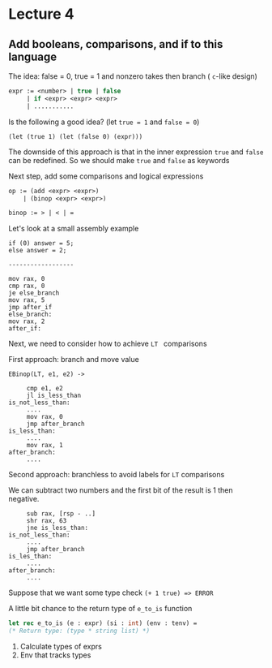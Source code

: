 # Lecture 4

## Add booleans, comparisons, and if to this language 

The idea: false = 0, true = 1 and nonzero takes then branch ( `c`-like design)
```ocaml
expr := <number> | true | false
     | if <expr> <expr> <expr>
     | ...........
```

Is the following a good idea? (let `true = 1` and `false = 0`)
```
(let (true 1) (let (false 0) (expr))) 
```
The downside of this approach is that in the inner expression `true` and `false` can be redefined. So we should make `true` and `false` as keywords



Next step, add some comparisons and logical expressions
```ocaml
op := (add <expr> <expr>)
    | (binop <expr> <expr>)

binop := > | < | =
```

Let's look at a small assembly example
```
if (0) answer = 5;
else answer = 2;

------------------

mov rax, 0
cmp rax, 0
je else_branch
mov rax, 5
jmp after_if
else_branch:
mov rax, 2
after_if:
```

Next, we need to consider how to achieve `LT ` comparisons

First approach: branch and move value
```
EBinop(LT, e1, e2) -> 

     cmp e1, e2
     jl is_less_than
is_not_less_than:
     ....
     mov rax, 0
     jmp after_branch
is_less_than:
     ....
     mov rax, 1
after_branch:
     ....
```

Second approach: branchless to avoid labels for `LT` comparisons

We can subtract two numbers and the first bit of the result is 1 then negative. 

```
     sub rax, [rsp - ..]
     shr rax, 63
     jne is_less_than:
is_not_less_than:
     ....
     jmp after_branch
is_les_than:
     ....
after_branch:
     ....
```

Suppose that we want some type check `(+ 1 true) => ERROR`

A little bit chance to the return type of `e_to_is` function
```ocaml
let rec e_to_is (e : expr) (si : int) (env : tenv) = 
(* Return type: (type * string list) *)
```
1. Calculate types of exprs
2. Env that tracks types
